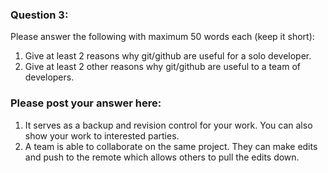 ### Question 3:

Please answer the following with maximum 50 words each (keep it short):

1. Give at least 2 reasons why git/github are useful for a solo developer.
2. Give at least 2 other reasons why git/github are useful to a team of developers.


### Please post your answer here:
1. It serves as a backup and revision control for your work. You can also show your work to interested parties.
2. A team is able to collaborate on the same project. They can make edits and push to the remote which allows others to pull the edits down.
